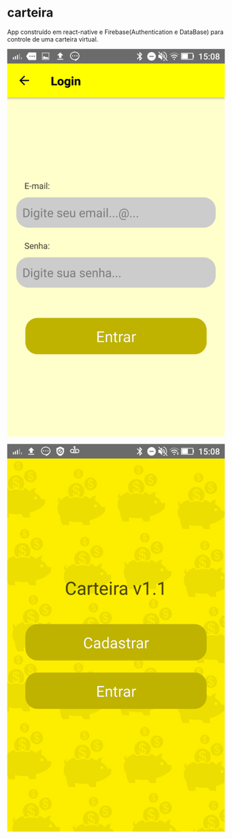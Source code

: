 # carteira
App construído em react-native e Firebase(Authentication e DataBase) para controle de uma carteira virtual.

![Tela de login](login.png)

<img src="inicio.png" style="heigth: 50px;" alt="inicio"/>
